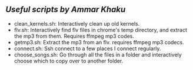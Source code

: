 *Useful scripts by Ammar Khaku*
-------------------------------

* clean_kernels.sh: Interactively clean up old kernels.
* flv.sh: Interactively find flv files in chrome's temp directory, and extract
the mp3 from them. Requires ffmpeg mp3 codes.
* getmp3.sh: Extract the mp3 from an flv. requires ffmpeg mp3 codecs.
* connect.sh: Ssh connect to a few places I connect regularly.
* choose_songs.sh: Go through all the files in a folder and interactively choose
which to copy over to another folder.
